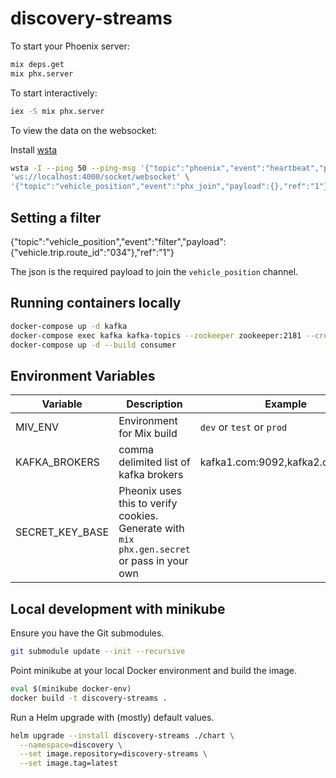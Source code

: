 # discovery-streams

To start your Phoenix server:

```bash
mix deps.get
mix phx.server
```

To start interactively:

```bash
iex -S mix phx.server
```

To view the data on the websocket:

Install [wsta](https://github.com/esphen/wsta)

```bash
wsta -I --ping 50 --ping-msg '{"topic":"phoenix","event":"heartbeat","payload":{},"ref":"1"}' \
'ws://localhost:4000/socket/websocket' \
'{"topic":"vehicle_position","event":"phx_join","payload":{},"ref":"1"}'
```

## Setting a filter

{"topic":"vehicle_position","event":"filter","payload":{"vehicle.trip.route_id":"034"},"ref":"1"}


The json is the required payload to join the `vehicle_position` channel.

## Running containers locally

```bash
docker-compose up -d kafka
docker-compose exec kafka kafka-topics --zookeeper zookeeper:2181 --create --topic test --partitions 1 --replication-factor 1
docker-compose up -d --build consumer
```

## Environment Variables


| Variable | Description | Example |
| -------- | ----------- | ------- |
| MIV_ENV | Environment for Mix build | `dev` or `test` or `prod`
| KAFKA_BROKERS | comma delimited list of kafka brokers | kafka1.com:9092,kafka2.com:9092
| SECRET_KEY_BASE | Pheonix uses this to verify cookies. Generate with `mix phx.gen.secret` or pass in your own | |

## Local development with minikube

Ensure you have the Git submodules.

```bash
git submodule update --init --recursive
```

Point minikube at your local Docker environment and build the image.

```bash
eval $(minikube docker-env)
docker build -t discovery-streams .
```

Run a Helm upgrade with (mostly) default values.

```bash
helm upgrade --install discovery-streams ./chart \
  --namespace=discovery \
  --set image.repository=discovery-streams \
  --set image.tag=latest
```
